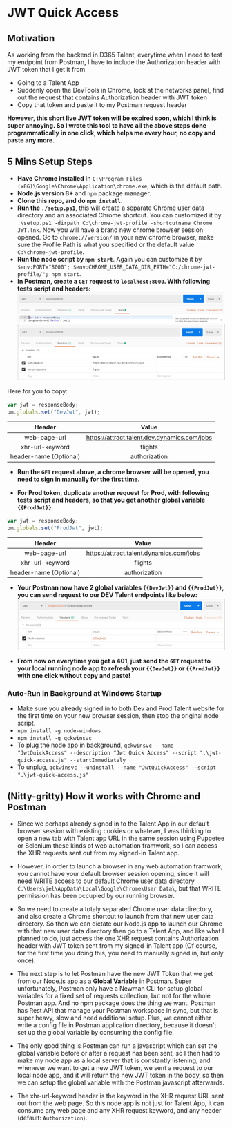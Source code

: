 # JWT Quick Access
## Motivation
As working from the backend in D365 Talent, everytime when I need to test my endpoint from Postman, I have to include the Authorization header with JWT token that I get it from 
- Going to a Talent App
- Suddenly open the DevTools in Chrome, look at the networks panel, find out the request that contains Authorization header with JWT token
- Copy that token and paste it to my Postman request header

**However, this short live JWT token will be expired soon, which I think is super annoying. So I wrote this tool to have all the above steps done programmatically in one click, which helps me every hour, no copy and paste any more.**

## 5 Mins Setup Steps 
- **Have Chrome installed** in ``C:\Program Files (x86)\Google\Chrome\Application\chrome.exe``, which is the default path.
- **Node.js version 8+** and ``npm`` package manager. 
- **Clone this repo, and do ``npm install``**.
- **Run the ``./setup.ps1``**, this will create a separate Chrome user data directory and an associated Chrome shortcut. You can customized it by ``.\setup.ps1 -dirpath C:\chrome-jwt-profile -shortcutname Chrome JWT.lnk``. Now you will have a brand new chrome browser session opened. Go to ``chrome://version/`` in your new chrome browser, make sure the Profile Path is what you specified or the default value ``C:\chrome-jwt-profile``.
- **Run the node script by ``npm start``**. Again you can customize it by ``$env:PORT="8000"; $env:CHROME_USER_DATA_DIR_PATH="C:/chrome-jwt-profile/"; npm start``.
- **In Postman, create a ``GET`` request to ``localhost:8000``. With following tests script and headers:**
![alt text](tests-panel.jpg)
![alt text2](headers.jpg)

Here for you to copy:
```js
var jwt = responseBody;
pm.globals.set("DevJwt", jwt);
```

| Header                    | Value                                         |
|:-------------------------:|:---------------------------------------------:|
| web-page-url              |  https://attract.talent.dev.dynamics.com/jobs |
| xhr-url-keyword           |  flights                                      |
| header-name (Optional)    |  authorization                                |


- **Run the ``GET`` request above, a chrome browser will be opened, you need to sign in manually for the first time.**

- **For Prod token, duplicate another request for Prod, with following tests script and headers, so that you get another global variable ``{{ProdJwt}}``**.
```js
var jwt = responseBody;
pm.globals.set("ProdJwt", jwt);
```

| Header                    | Value                                         |
|:-------------------------:|:---------------------------------------------:|
| web-page-url              |  https://attract.talent.dynamics.com/jobs     |
| xhr-url-keyword           |  flights                                      |
| header-name (Optional)    |  authorization                                |

- **Your Postman now have 2 global variables ``{{DevJwt}}`` and ``{{ProdJwt}}``, you can send request to our DEV Talent endpoints like below:**
![alt text3](example-request.jpg)

- **From now on everytime you get a 401, just send the ``GET`` request to your local running node app to refresh your ``{{DevJwt}}`` or ``{{ProdJwt}}`` with one click without copy and paste!**


### Auto-Run in Background at Windows Startup
- Make sure you already signed in to both Dev and Prod Talent website for the first time on your new browser session, then stop the original node script.
- ``npm install -g node-windows``
- ``npm install -g qckwinsvc``
- To plug the node app in background, ``qckwinsvc --name "JwtQuickAccess" --description "Jwt Quick Access" --script ".\jwt-quick-access.js" --startImmediately``
- To unplug, ``qckwinsvc --uninstall --name "JwtQuickAccess" --script ".\jwt-quick-access.js"``


## (Nitty-gritty) How it works with Chrome and Postman 
- Since we perhaps already signed in to the Talent App in our default browser session with existing cookies or whatever, I was thinking to open a new tab with Talent app URL in the same session using Puppetee or Selenium these kinds of web automation framwork, so I can access the XHR requests sent out from my signed-in Talent app.

- However, in order to launch a browser in any web automation framwork, you cannot have your default browser session opening, since it will need WRITE access to our default Chrome user data directory ``C:\Users\jel\AppData\Local\Google\Chrome\User Data\``, but that WRITE permission has been occupied by our running browser.

- So we need to create a totaly separated Chrome user data directory, and also create a Chrome shortcut to launch from that new user data directory. So then we can dictate our Node.js app to launch our Chrome with that new user data directory then go to a Talent App, and like what I planned to do, just access the one XHR request contains Authorization header with JWT token sent from my signed-in Talent app (Of course, for the first time you doing this, you need to manually signed in, but only once).

- The next step is to let Postman have the new JWT Token that we get from our Node.js app as a **Global Variable** in Postman. Super unfortunately, Postman only have a Newman CLI for setup global variables for a fixed set of requests collection, but not for the whole Postman app. And no npm package does the thing we want. Postman has Rest API that manage your Postman workspace in sync, but that is super heavy, slow and need additional setup. Plus, we cannot either write a config file in Postman application directory, because it doesn't set up the global variable by consuming the config file. 

- The only good thing is Postman can run a javascript which can set the global variable before or after a request has been sent, so I then had to make my node app as a local server that is constantly listening, and whenever we want to get a new JWT token, we sent a request to our local node app, and it will return the new JWT token in the body, so then we can setup the global variable with the Postman javascript afterwards.

- The xhr-url-keyword header is the keyword in the XHR request URL sent out from the web page. So this node app is not just for Talent App, it can consume any web page and any XHR request keyword, and any header (default: ``Authorization``).
